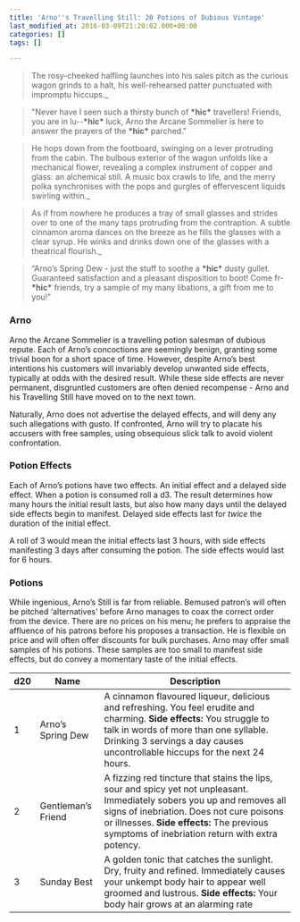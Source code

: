 ```yaml
---
title: 'Arno''s Travelling Still: 20 Potions of Dubious Vintage'
last_modified_at: 2016-03-09T21:20:02.000+00:00
categories: []
tags: []

---
```

> The rosy-cheeked halfling launches into his sales pitch as the curious wagon grinds to a halt, his well-rehearsed patter punctuated with impromptu hiccups._

> "Never have I seen such a thirsty bunch of **\*hic\*** travellers! Friends, you are in lu--**\*hic\*** luck, Arno the Arcane Sommelier is here to answer the prayers of the **\*hic\*** parched."

> He hops down from the footboard, swinging on a lever protruding from the cabin. The bulbous exterior of the wagon unfolds like a mechanical flower, revealing a complex instrument of copper and glass: an alchemical still. A music box crawls to life, and the merry polka synchronises with the pops and gurgles of effervescent liquids swirling within._

> As if from nowhere he produces a tray of small glasses and strides over to one of the many taps protruding from the contraption. A subtle cinnamon aroma dances on the breeze as he fills the glasses with a clear syrup. He winks and drinks down one of the glasses with a theatrical flourish._

> “Arno’s Spring Dew - just the stuff to soothe a **\*hic\*** dusty gullet. Guaranteed satisfaction and a pleasant disposition to boot! Come fr- **\*hic\*** friends, try a sample of my many libations, a gift from me to you!”

### Arno

Arno the Arcane Sommelier is a travelling potion salesman of dubious repute. Each of Arno’s concoctions are seemingly benign, granting some trivial boon for a short space of time. However, despite Arno’s best intentions his customers will invariably develop unwanted side effects, typically at odds with the desired result. While these side effects are never permanent, disgruntled customers are often denied recompense - Arno and his Travelling Still have moved on to the next town.

Naturally, Arno does not advertise the delayed effects, and will deny any such allegations with gusto. If confronted, Arno will try to placate his accusers with free samples, using obsequious slick talk to avoid violent confrontation.

### Potion Effects

Each of Arno’s potions have two effects. An initial effect and a delayed side effect. When a potion is consumed roll a d3. The result determines how many hours the initial result lasts, but also how many days until the delayed side effects begin to manifest. Delayed side effects last for _twice_ the duration of the initial effect.

A roll of 3 would mean the initial effects last 3 hours, with side effects manifesting 3 days after consuming the potion. The side effects would last for 6 hours.

### Potions

While ingenious, Arno’s Still is far from reliable. Bemused patron’s will often be pitched ‘alternatives’ before Arno manages to coax the correct order from the device. There are no prices on his menu; he prefers to appraise the affluence of his patrons before his proposes a transaction. He is flexible on price and will often offer discounts for bulk purchases. Arno may offer small samples of his potions. These samples are too small to manifest side effects, but do convey a momentary taste of the initial effects.

| d20 | Name | Description |
| --- | --- | --- |
| 1 | Arno’s Spring Dew |A cinnamon flavoured liqueur, delicious and refreshing. You feel erudite and charming. **Side effects:** You struggle to talk in words of more than one syllable. Drinking 3 servings a day causes uncontrollable hiccups for the next 24 hours. |
| 2 | Gentleman’s Friend |A fizzing red tincture that stains the lips, sour and spicy yet not unpleasant. Immediately sobers you up and removes all signs of inebriation. Does not cure poisons or illnesses.  **Side effects:** The previous symptoms of inebriation return with extra potency. |
| 3 | Sunday Best |A golden tonic that catches the sunlight. Dry, fruity and refined. Immediately causes your unkempt body hair to appear well groomed and lustrous. **Side effects:** Your body hair grows at an alarming rate |